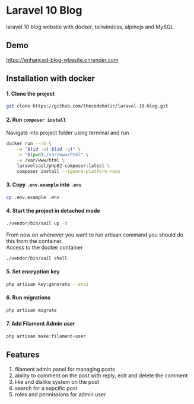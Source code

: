 # Laravel 10 Blog

laravel 10 blog website with docker, tailwindcss, alpinejs and MySQL

## Demo

https://enhanced-blog-wbesite.onrender.com

##

## Installation with docker

#### 1. Clone the project

```bash
git clone https://github.com/thecodeholic/laravel-10-blog.git
```

#### 2. Run `composer install`

Navigate into project folder using terminal and run

```bash
docker run --rm \
    -u "$(id -u):$(id -g)" \
    -v "$(pwd):/var/www/html" \
    -w /var/www/html \
    laravelsail/php82-composer:latest \
    composer install --ignore-platform-reqs
```

#### 3. Copy `.env.example` into `.env`

```bash
cp .env.example .env
```

#### 4. Start the project in detached mode

```bash
./vendor/bin/sail up -d
```

From now on whenever you want to run artisan command you should do this from the container. <br>
Access to the docker container

```bash
./vendor/bin/sail shell
```

#### 5. Set encryption key

```bash
php artisan key:generate --ansi
```

#### 6. Run migrations

```bash
php artisan migrate
```

#### 7. Add Filament Admin user

```bash
php artisan make:filament-user
```

## Features

1. filament admin panel for managing posts
2. ability to comment on the post with reply, edit and delete the comment
3. like and dislike system on the post
4. search for a sepcific post
5. roles and permissions for admin user

